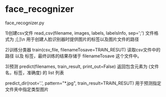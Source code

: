 # face_recognizer
face_recognizer.py 

1)创建csv文件
read_csv(filename, images, labels, labelsInfo, sep=';')
文件格式为 <path>;<label>[;<comment>]\n  用于创建人脸识别器时提供图片的标签以及图片文件的路径

2)训练分类器
train(csv_file, filenameTosave=TRAIN_RESUT)
读取csv文件中的 路径 以及 标签，最终训练的结果存储于 filenameTosave 这个文件中。

3)预测
predict(filenames, train_result, print_out=False)
返回包含元素为 (文件名，标签，准确度) 的 list 列表

predict_dir(root='.', pattern="*.jpg", train_result=TRAIN_RESUT)
用于预测指定文件夹中指定类型图片
